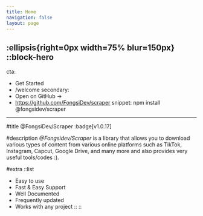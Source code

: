 ```yaml
---
title: Home
navigation: false
layout: page
---
```

:ellipsis{right=0px width=75% blur=150px}
::block-hero
---
cta:
- Get Started
- /welcome
secondary:
- Open on GitHub →
- https://github.com/FongsiDev/scraper
snippet: npm install @fongsidev/scraper
---
#title
@FongsiDev/Scraper :badge[v1.0.17]

#description
_@Fongsidev/Scraper_ is a library that allows you to download various types of content from various online platforms such as TikTok, Instagram, Capcut, Google Drive, and many more and also provides very useful tools/codes :).

#extra
  ::list
- Easy to use
- Fast & Easy Support
- Well Documented
- Frequently updated
- Works with any project
  ::
::
